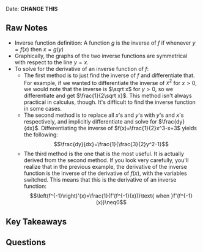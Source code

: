 Date: **CHANGE THIS**

## Raw Notes

- Inverse function definition: A function $g$ is the inverse of $f$ if whenever $y=f(x)$ then $x=g(y)$
- Graphically, the graphs of the two inverse functions are symmetrical with respect to the line $y=x$.
- To solve for the derivative of an inverse function of $f$:
    - The first method is to just find the inverse of $f$ and differentiate that. For example, if we wanted to differentiate the inverse of $x^2$ for $x>0$, we would note that the inverse is $\sqrt x$ for $y>0$, so we differentiate and get $\frac{1}{2\sqrt x}$. This method isn't always practical in calculus, though. It's difficult to find the inverse function in some cases.
    - The second method is to replace all $x$'s and $y$'s with $y$'s and $x$'s respectively, and implicitly differentiate and solve for $\frac{dy}{dx}$. Differentiating the inverse of $f(x)=\frac{1}{2}x^3-x+3$ yields the following: $$\frac{dy}{dx}=\frac{1}{\frac{3}{2}y^2-1}$$
    - The third method is the one that is the most useful. It is actually derived from the second method. If you look very carefully, you'll realize that in the previous example, the derivative of the inverse function is the inverse of the derivative of $f(x)$, with the variables switched. This means that this is the derivative of an inverse function: $$\left(f^{-1}\right)'(x)=\frac{1}{f'(f^{-1}(x))}\text{ when }f'(f^{-1}(x))\neq0$$

## Key Takeaways



## Questions

